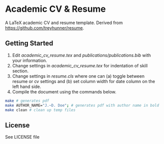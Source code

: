 # Academic CV & Resume
A LaTeX academic CV and resume template. Derived from https://github.com/treyhunner/resume.

## Getting Started
1. Edit *academic_cv_resume.tex* and *publications/publications.bib* with your information.
2. Change settings in *academic_cv_resume.tex* for indentation of skill section.
3. Change settings in *resume.cls* where one can (a) toggle between resume or cv settings and (b) set column width for date column on the left hand side.
4. Compile the document using the commands below.

```bash
make # generates pdf
make AUTHOR_NAME="J.~D. Doe"; # generates pdf with author name in bold
make clean # clean up temp files
```

## License

See LICENSE file
